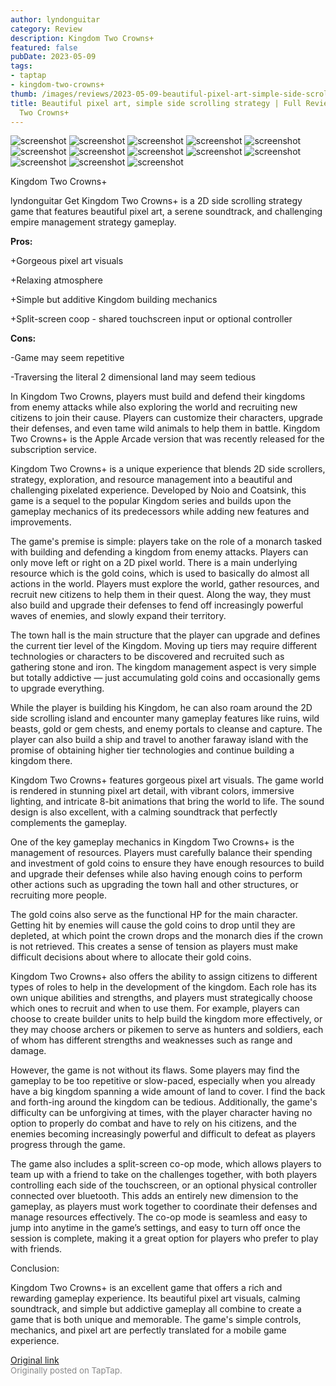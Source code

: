 ```yaml
---
author: lyndonguitar
category: Review
description: Kingdom Two Crowns+
featured: false
pubDate: 2023-05-09
tags:
- taptap
- kingdom-two-crowns+
thumb: /images/reviews/2023-05-09-beautiful-pixel-art-simple-side-scrolling-strategy--full-review---kingdom-two-crowns-0.avif
title: Beautiful pixel art, simple side scrolling strategy | Full Review - Kingdom
  Two Crowns+
---
```


<div class="gallery">
  <img src="/images/reviews/2023-05-09-beautiful-pixel-art-simple-side-scrolling-strategy--full-review---kingdom-two-crowns-0.avif" alt="screenshot" />
  <img src="/images/reviews/2023-05-09-beautiful-pixel-art-simple-side-scrolling-strategy--full-review---kingdom-two-crowns-1.avif" alt="screenshot" />
  <img src="/images/reviews/2023-05-09-beautiful-pixel-art-simple-side-scrolling-strategy--full-review---kingdom-two-crowns-2.avif" alt="screenshot" />
  <img src="/images/reviews/2023-05-09-beautiful-pixel-art-simple-side-scrolling-strategy--full-review---kingdom-two-crowns-3.avif" alt="screenshot" />
  <img src="/images/reviews/2023-05-09-beautiful-pixel-art-simple-side-scrolling-strategy--full-review---kingdom-two-crowns-4.avif" alt="screenshot" />
  <img src="/images/reviews/2023-05-09-beautiful-pixel-art-simple-side-scrolling-strategy--full-review---kingdom-two-crowns-5.avif" alt="screenshot" />
  <img src="/images/reviews/2023-05-09-beautiful-pixel-art-simple-side-scrolling-strategy--full-review---kingdom-two-crowns-6.avif" alt="screenshot" />
  <img src="/images/reviews/2023-05-09-beautiful-pixel-art-simple-side-scrolling-strategy--full-review---kingdom-two-crowns-7.avif" alt="screenshot" />
  <img src="/images/reviews/2023-05-09-beautiful-pixel-art-simple-side-scrolling-strategy--full-review---kingdom-two-crowns-8.avif" alt="screenshot" />
  <img src="/images/reviews/2023-05-09-beautiful-pixel-art-simple-side-scrolling-strategy--full-review---kingdom-two-crowns-9.avif" alt="screenshot" />
  <img src="/images/reviews/2023-05-09-beautiful-pixel-art-simple-side-scrolling-strategy--full-review---kingdom-two-crowns-10.avif" alt="screenshot" />
  <img src="/images/reviews/2023-05-09-beautiful-pixel-art-simple-side-scrolling-strategy--full-review---kingdom-two-crowns-11.avif" alt="screenshot" />
  <img src="/images/reviews/2023-05-09-beautiful-pixel-art-simple-side-scrolling-strategy--full-review---kingdom-two-crowns-12.avif" alt="screenshot" />
</div>

Kingdom Two Crowns+

lyndonguitar
Get
Kingdom Two Crowns+ is a 2D side scrolling strategy game that features beautiful pixel art, a serene soundtrack, and challenging empire management strategy gameplay.


**Pros:**


+Gorgeous pixel art visuals

+Relaxing atmosphere

+Simple but additive Kingdom building mechanics

+Split-screen coop - shared touchscreen input or optional controller


**Cons:**


-Game may seem repetitive

-Traversing the literal 2 dimensional land may seem tedious

In Kingdom Two Crowns, players must build and defend their kingdoms from enemy attacks while also exploring the world and recruiting new citizens to join their cause. Players can customize their characters, upgrade their defenses, and even tame wild animals to help them in battle. Kingdom Two Crowns+ is the Apple Arcade version that was recently released for the subscription service.

Kingdom Two Crowns+ is a unique experience that blends 2D side scrollers, strategy, exploration, and resource management into a beautiful and challenging pixelated experience. Developed by Noio and Coatsink, this game is a sequel to the popular Kingdom series and builds upon the gameplay mechanics of its predecessors while adding new features and improvements.

The game's premise is simple: players take on the role of a monarch tasked with building and defending a kingdom from enemy attacks. Players can only move left or right on a 2D pixel world. There is a main underlying resource which is the gold coins, which is used to basically do almost all actions in the world. Players must explore the world, gather resources, and recruit new citizens to help them in their quest. Along the way, they must also build and upgrade their defenses to fend off increasingly powerful waves of enemies, and slowly expand their territory.

The town hall is the main structure that the player can upgrade and defines the current tier level of the Kingdom. Moving up tiers may require different technologies or characters to be discovered and recruited such as gathering stone and iron. The kingdom management aspect is very simple but totally addictive — just accumulating gold coins and occasionally gems to upgrade everything.

While the player is building his Kingdom, he can also roam around the 2D side scrolling island and encounter many gameplay features like ruins, wild beasts, gold or gem chests, and enemy portals to cleanse and capture. The player can also build a ship and travel to another faraway island with the promise of obtaining higher tier technologies and continue building a kingdom there.

Kingdom Two Crowns+ features gorgeous pixel art visuals. The game world is rendered in stunning pixel art detail, with vibrant colors, immersive lighting, and intricate 8-bit animations that bring the world to life. The sound design is also excellent, with a calming soundtrack that perfectly complements the gameplay.

One of the key gameplay mechanics in Kingdom Two Crowns+ is the management of resources. Players must carefully balance their spending and investment of gold coins to ensure they have enough resources to build and upgrade their defenses while also having enough coins to perform other actions such as upgrading the town hall and other structures, or recruiting more people.

The gold coins also serve as the functional HP for the main character. Getting hit by enemies will cause the gold coins to drop until they are depleted, at which point the crown drops and the monarch dies if the crown is not retrieved. This creates a sense of tension as players must make difficult decisions about where to allocate their gold coins.

Kingdom Two Crowns+ also offers the ability to assign citizens to different types of roles to help in the development of the kingdom. Each role has its own unique abilities and strengths, and players must strategically choose which ones to recruit and when to use them. For example, players can choose to create builder units to help build the kingdom more effectively, or they may choose archers or pikemen to serve as hunters and soldiers, each of whom has different strengths and weaknesses such as range and damage.

However, the game is not without its flaws. Some players may find the gameplay to be too repetitive or slow-paced, especially when you already have a big kingdom spanning a wide amount of land to cover. I find the back and forth-ing around the kingdom can be tedious. Additionally, the game's difficulty can be unforgiving at times, with the player character having no option to properly do combat and have to rely on his citizens, and the enemies becoming increasingly powerful and difficult to defeat as players progress through the game.

The game also includes a split-screen co-op mode, which allows players to team up with a friend to take on the challenges together, with both players controlling each side of the touchscreen, or an optional physical controller connected over bluetooth. This adds an entirely new dimension to the gameplay, as players must work together to coordinate their defenses and manage resources effectively. The co-op mode is seamless and easy to jump into anytime in the game’s settings, and easy to turn off once the session is complete, making it a great option for players who prefer to play with friends.

Conclusion:

Kingdom Two Crowns+ is an excellent game that offers a rich and rewarding gameplay experience. Its beautiful pixel art visuals, calming soundtrack, and simple but addictive gameplay all combine to create a game that is both unique and memorable. The game's simple controls, mechanics, and pixel art are perfectly translated for a mobile game experience.

[Original link](https://www.taptap.io/post/5385048)<br><span style="font-size: 0.95em; color: #888;">Originally posted on TapTap.</span>